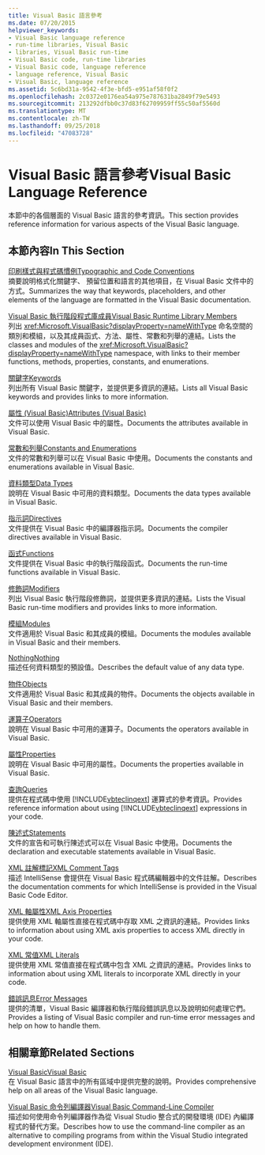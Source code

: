 ```yaml
---
title: Visual Basic 語言參考
ms.date: 07/20/2015
helpviewer_keywords:
- Visual Basic language reference
- run-time libraries, Visual Basic
- libraries, Visual Basic run-time
- Visual Basic code, run-time libraries
- Visual Basic code, language reference
- language reference, Visual Basic
- Visual Basic, language reference
ms.assetid: 5c6bd31a-9542-4f3e-bfd5-e951af58f0f2
ms.openlocfilehash: 2c0372e0176ea54a975e787631ba2849f79e5493
ms.sourcegitcommit: 213292dfbb0c37d83f62709959ff55c50af5560d
ms.translationtype: MT
ms.contentlocale: zh-TW
ms.lasthandoff: 09/25/2018
ms.locfileid: "47083728"
---
```

# <a name="visual-basic-language-reference"></a><span data-ttu-id="8366b-102">Visual Basic 語言參考</span><span class="sxs-lookup"><span data-stu-id="8366b-102">Visual Basic Language Reference</span></span>
<span data-ttu-id="8366b-103">本節中的各個層面的 Visual Basic 語言的參考資訊。</span><span class="sxs-lookup"><span data-stu-id="8366b-103">This section provides reference information for various aspects of the Visual Basic language.</span></span>  
  
## <a name="in-this-section"></a><span data-ttu-id="8366b-104">本節內容</span><span class="sxs-lookup"><span data-stu-id="8366b-104">In This Section</span></span>  
 [<span data-ttu-id="8366b-105">印刷樣式與程式碼慣例</span><span class="sxs-lookup"><span data-stu-id="8366b-105">Typographic and Code Conventions</span></span>](../../visual-basic/language-reference/typographic-and-code-conventions.md)  
 <span data-ttu-id="8366b-106">摘要說明格式化關鍵字、 預留位置和語言的其他項目，在 Visual Basic 文件中的方式。</span><span class="sxs-lookup"><span data-stu-id="8366b-106">Summarizes the way that keywords, placeholders, and other elements of the language are formatted in the Visual Basic documentation.</span></span>  
  
 [<span data-ttu-id="8366b-107">Visual Basic 執行階段程式庫成員</span><span class="sxs-lookup"><span data-stu-id="8366b-107">Visual Basic Runtime Library Members</span></span>](../../visual-basic/language-reference/runtime-library-members.md)  
 <span data-ttu-id="8366b-108">列出 <xref:Microsoft.VisualBasic?displayProperty=nameWithType> 命名空間的類別和模組，以及其成員函式、方法、屬性、常數和列舉的連結。</span><span class="sxs-lookup"><span data-stu-id="8366b-108">Lists the classes and modules of the <xref:Microsoft.VisualBasic?displayProperty=nameWithType> namespace, with links to their member functions, methods, properties, constants, and enumerations.</span></span>  
  
 [<span data-ttu-id="8366b-109">關鍵字</span><span class="sxs-lookup"><span data-stu-id="8366b-109">Keywords</span></span>](../../visual-basic/language-reference/keywords/index.md)  
 <span data-ttu-id="8366b-110">列出所有 Visual Basic 關鍵字，並提供更多資訊的連結。</span><span class="sxs-lookup"><span data-stu-id="8366b-110">Lists all Visual Basic keywords and provides links to more information.</span></span>  
  
 [<span data-ttu-id="8366b-111">屬性 (Visual Basic)</span><span class="sxs-lookup"><span data-stu-id="8366b-111">Attributes (Visual Basic)</span></span>](../../visual-basic/language-reference/attributes.md)  
 <span data-ttu-id="8366b-112">文件可以使用 Visual Basic 中的屬性。</span><span class="sxs-lookup"><span data-stu-id="8366b-112">Documents the attributes available in Visual Basic.</span></span>  
  
 [<span data-ttu-id="8366b-113">常數和列舉</span><span class="sxs-lookup"><span data-stu-id="8366b-113">Constants and Enumerations</span></span>](../../visual-basic/language-reference/constants-and-enumerations.md)  
 <span data-ttu-id="8366b-114">文件的常數和列舉可以在 Visual Basic 中使用。</span><span class="sxs-lookup"><span data-stu-id="8366b-114">Documents the constants and enumerations available in Visual Basic.</span></span>  
  
 [<span data-ttu-id="8366b-115">資料類型</span><span class="sxs-lookup"><span data-stu-id="8366b-115">Data Types</span></span>](../../visual-basic/language-reference/data-types/index.md)  
 <span data-ttu-id="8366b-116">說明在 Visual Basic 中可用的資料類型。</span><span class="sxs-lookup"><span data-stu-id="8366b-116">Documents the data types available in Visual Basic.</span></span>  
  
 [<span data-ttu-id="8366b-117">指示詞</span><span class="sxs-lookup"><span data-stu-id="8366b-117">Directives</span></span>](../../visual-basic/language-reference/directives/index.md)  
 <span data-ttu-id="8366b-118">文件提供在 Visual Basic 中的編譯器指示詞。</span><span class="sxs-lookup"><span data-stu-id="8366b-118">Documents the compiler directives available in Visual Basic.</span></span>  
  
 [<span data-ttu-id="8366b-119">函式</span><span class="sxs-lookup"><span data-stu-id="8366b-119">Functions</span></span>](../../visual-basic/language-reference/functions/index.md)  
 <span data-ttu-id="8366b-120">文件提供在 Visual Basic 中的執行階段函式。</span><span class="sxs-lookup"><span data-stu-id="8366b-120">Documents the run-time functions available in Visual Basic.</span></span>  
  
 [<span data-ttu-id="8366b-121">修飾詞</span><span class="sxs-lookup"><span data-stu-id="8366b-121">Modifiers</span></span>](../../visual-basic/language-reference/modifiers/index.md)  
 <span data-ttu-id="8366b-122">列出 Visual Basic 執行階段修飾詞，並提供更多資訊的連結。</span><span class="sxs-lookup"><span data-stu-id="8366b-122">Lists the Visual Basic run-time modifiers and provides links to more information.</span></span>  
  
 [<span data-ttu-id="8366b-123">模組</span><span class="sxs-lookup"><span data-stu-id="8366b-123">Modules</span></span>](../../visual-basic/language-reference/modules.md)  
 <span data-ttu-id="8366b-124">文件適用於 Visual Basic 和其成員的模組。</span><span class="sxs-lookup"><span data-stu-id="8366b-124">Documents the modules available in Visual Basic and their members.</span></span>  
  
 [<span data-ttu-id="8366b-125">Nothing</span><span class="sxs-lookup"><span data-stu-id="8366b-125">Nothing</span></span>](../../visual-basic/language-reference/nothing.md)  
 <span data-ttu-id="8366b-126">描述任何資料類型的預設值。</span><span class="sxs-lookup"><span data-stu-id="8366b-126">Describes the default value of any data type.</span></span>  
  
 [<span data-ttu-id="8366b-127">物件</span><span class="sxs-lookup"><span data-stu-id="8366b-127">Objects</span></span>](../../visual-basic/language-reference/objects/index.md)  
 <span data-ttu-id="8366b-128">文件適用於 Visual Basic 和其成員的物件。</span><span class="sxs-lookup"><span data-stu-id="8366b-128">Documents the objects available in Visual Basic and their members.</span></span>  
  
 [<span data-ttu-id="8366b-129">運算子</span><span class="sxs-lookup"><span data-stu-id="8366b-129">Operators</span></span>](../../visual-basic/language-reference/operators/index.md)  
 <span data-ttu-id="8366b-130">說明在 Visual Basic 中可用的運算子。</span><span class="sxs-lookup"><span data-stu-id="8366b-130">Documents the operators available in Visual Basic.</span></span>  
  
 [<span data-ttu-id="8366b-131">屬性</span><span class="sxs-lookup"><span data-stu-id="8366b-131">Properties</span></span>](../../visual-basic/language-reference/properties.md)  
 <span data-ttu-id="8366b-132">說明在 Visual Basic 中可用的屬性。</span><span class="sxs-lookup"><span data-stu-id="8366b-132">Documents the properties available in Visual Basic.</span></span>  
  
 [<span data-ttu-id="8366b-133">查詢</span><span class="sxs-lookup"><span data-stu-id="8366b-133">Queries</span></span>](../../visual-basic/language-reference/queries/index.md)  
 <span data-ttu-id="8366b-134">提供在程式碼中使用 [!INCLUDE[vbteclinqext](~/includes/vbteclinqext-md.md)] 運算式的參考資訊。</span><span class="sxs-lookup"><span data-stu-id="8366b-134">Provides reference information about using [!INCLUDE[vbteclinqext](~/includes/vbteclinqext-md.md)] expressions in your code.</span></span>  
  
 [<span data-ttu-id="8366b-135">陳述式</span><span class="sxs-lookup"><span data-stu-id="8366b-135">Statements</span></span>](../../visual-basic/language-reference/statements/index.md)  
 <span data-ttu-id="8366b-136">文件的宣告和可執行陳述式可以在 Visual Basic 中使用。</span><span class="sxs-lookup"><span data-stu-id="8366b-136">Documents the declaration and executable statements available in Visual Basic.</span></span>  
  
 [<span data-ttu-id="8366b-137">XML 註解標記</span><span class="sxs-lookup"><span data-stu-id="8366b-137">XML Comment Tags</span></span>](../../visual-basic/language-reference/xmldoc/index.md)  
 <span data-ttu-id="8366b-138">描述 IntelliSense 會提供在 Visual Basic 程式碼編輯器中的文件註解。</span><span class="sxs-lookup"><span data-stu-id="8366b-138">Describes the documentation comments for which IntelliSense is provided in the Visual Basic Code Editor.</span></span>  
  
 [<span data-ttu-id="8366b-139">XML 軸屬性</span><span class="sxs-lookup"><span data-stu-id="8366b-139">XML Axis Properties</span></span>](../../visual-basic/language-reference/xml-axis/index.md)  
 <span data-ttu-id="8366b-140">提供使用 XML 軸屬性直接在程式碼中存取 XML 之資訊的連結。</span><span class="sxs-lookup"><span data-stu-id="8366b-140">Provides links to information about using XML axis properties to access XML directly in your code.</span></span>  
  
 [<span data-ttu-id="8366b-141">XML 常值</span><span class="sxs-lookup"><span data-stu-id="8366b-141">XML Literals</span></span>](../../visual-basic/language-reference/xml-literals/index.md)  
 <span data-ttu-id="8366b-142">提供使用 XML 常值直接在程式碼中包含 XML 之資訊的連結。</span><span class="sxs-lookup"><span data-stu-id="8366b-142">Provides links to information about using XML literals to incorporate XML directly in your code.</span></span>  
  
 [<span data-ttu-id="8366b-143">錯誤訊息</span><span class="sxs-lookup"><span data-stu-id="8366b-143">Error Messages</span></span>](../../visual-basic/language-reference/error-messages/index.md)  
 <span data-ttu-id="8366b-144">提供的清單，Visual Basic 編譯器和執行階段錯誤訊息以及說明如何處理它們。</span><span class="sxs-lookup"><span data-stu-id="8366b-144">Provides a listing of Visual Basic compiler and run-time error messages and help on how to handle them.</span></span>  
  
## <a name="related-sections"></a><span data-ttu-id="8366b-145">相關章節</span><span class="sxs-lookup"><span data-stu-id="8366b-145">Related Sections</span></span>  
 [<span data-ttu-id="8366b-146">Visual Basic</span><span class="sxs-lookup"><span data-stu-id="8366b-146">Visual Basic</span></span>](../../visual-basic/index.md)  
 <span data-ttu-id="8366b-147">在 Visual Basic 語言中的所有區域中提供完整的說明。</span><span class="sxs-lookup"><span data-stu-id="8366b-147">Provides comprehensive help on all areas of the Visual Basic language.</span></span>  
  
 [<span data-ttu-id="8366b-148">Visual Basic 命令列編譯器</span><span class="sxs-lookup"><span data-stu-id="8366b-148">Visual Basic Command-Line Compiler</span></span>](../../visual-basic/reference/command-line-compiler/index.md)  
 <span data-ttu-id="8366b-149">描述如何使用命令列編譯器作為從 Visual Studio 整合式的開發環境 (IDE) 內編譯程式的替代方案。</span><span class="sxs-lookup"><span data-stu-id="8366b-149">Describes how to use the command-line compiler as an alternative to compiling programs from within the Visual Studio integrated development environment (IDE).</span></span>
